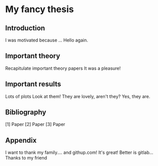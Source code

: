 # My fancy thesis

## Introduction
I was motivated because ...
Hello again.

## Important theory
Recapitulate important theory papers
It was a pleasure!

## Important results

Lots of plots
Look at them!
They are lovely, aren't they?
Yes, they are.

## Bibliography
[1] Paper
[2] Paper
[3] Paper

## Appendix
I want to thank my family....
and githup.com! It's great!
Better is gitlab...
Thanks to my friend
